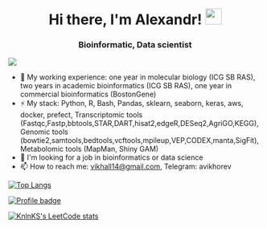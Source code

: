 <h1 align="center">Hi there, I'm Alexandr!
<img src="https://github.com/blackcater/blackcater/raw/main/images/Hi.gif" height="32"/></h1>
<h3 align="center">Bioinformatic, Data scientist</h3>

![](https://komarev.com/ghpvc/?username=vikhall)

- 🔭 My working experience: one year in molecular biology (ICG SB RAS), two years in academic bioinformatics (ICG SB RAS), one year in commercial bioinformatics (BostonGene)
- ⚡ My stack: Python, R, Bash, Pandas, sklearn, seaborn, keras, aws, docker, prefect, Transcriptomic tools (Fastqc,Fastp,bbtools,STAR,DART,hisat2,edgeR,DESeq2,AgriGO,KEGG), Genomic tools (bowtie2,samtools,bedtools,vcftools,mpileup,VEP,CODEX,manta,SigFit), Metabolomic tools (MapMan, Shiny GAM)
- 💬 I'm looking for a job in bioinformatics or data science 
- 📫 How to reach me: vikhall14@gmail.com, Telegram: avikhorev


[![Top Langs](https://github-readme-stats.vercel.app/api/top-langs/?username=vikhall&layout=compact)](https://github.com/vikhall/github-readme-stats)


[![Profile badge](https://www.codewars.com/users/avikhorev/badges/large)](https://www.codewars.com/users/avikhorev)

[![KnlnKS's LeetCode stats](https://leetcode-stats-six.vercel.app/api?username=avikhorev)](https://github.com/KnlnKS/leetcode-stats)


<!--
**vikhall/vikhall** is a ✨ _special_ ✨ repository because its `README.md` (this file) appears on your GitHub profile.

Here are some ideas to get you started:


- 🌱 I’m currently learning ...
- 👯 I’m looking to collaborate on ...
- 🤔 I’m looking for help with ...
- 💬 Ask me about ...
- 📫 How to reach me: ...
- 😄 Pronouns: ...
- ⚡ Fun fact: ...
-->
